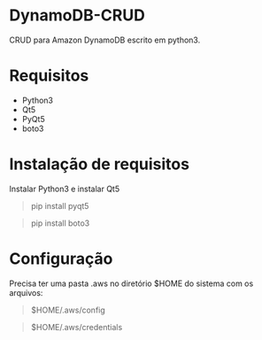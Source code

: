 # DynamoDB-CRUD
CRUD para Amazon DynamoDB escrito em python3.

# Requisitos
- Python3
- Qt5
- PyQt5
- boto3

# Instalação de requisitos
Instalar Python3 e instalar Qt5

> pip install pyqt5

> pip install boto3

# Configuração
Precisa ter uma pasta .aws no diretório $HOME do sistema com os arquivos:

>$HOME/.aws/config

>$HOME/.aws/credentials
